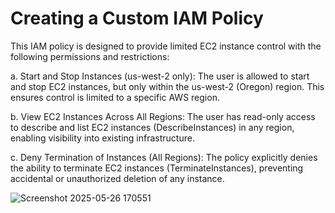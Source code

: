 # Creating a Custom IAM Policy

This IAM policy is designed to provide limited EC2 instance control with the following permissions and restrictions:

a. Start and Stop Instances (us-west-2 only):
The user is allowed to start and stop EC2 instances, but only within the us-west-2 (Oregon) region. This ensures control is limited to a specific AWS region.

b. View EC2 Instances Across All Regions:
The user has read-only access to describe and list EC2 instances (DescribeInstances) in any region, enabling visibility into existing infrastructure.

c. Deny Termination of Instances (All Regions):
The policy explicitly denies the ability to terminate EC2 instances (TerminateInstances), preventing accidental or unauthorized deletion of any instance.

![Screenshot 2025-05-26 170551](https://github.com/user-attachments/assets/f29418c1-bf16-486b-8ee3-eab6ef51a828)
